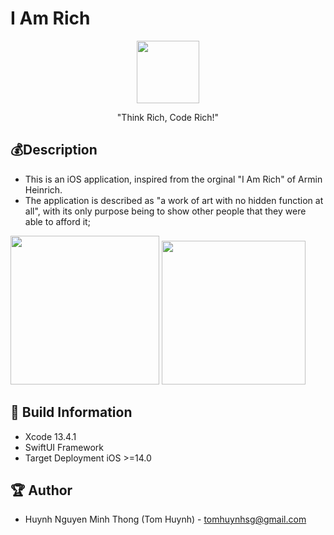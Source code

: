 # I Am Rich

<p align="center">
  <img width="100" src="https://i.imgur.com/2ac0nyj.png">
</p>

<p align="center">"Think Rich, Code Rich!"</p>

## 💰Description

- This is an iOS application, inspired from the orginal "I Am Rich" of Armin Heinrich.
- The application is described as "a work of art with no hidden function at all", with its only purpose being to show other people that they were able to afford it;

<img src="https://i.imgur.com/BwVnH5T.png" width="238" > <img src="https://i.imgur.com/M4SSKRV.png" width="230" >

## 🔧 Build Information
- Xcode 13.4.1
- SwiftUI Framework
- Target Deployment iOS >=14.0

## 🏆 Author
- Huynh Nguyen Minh Thong (Tom Huynh) - tomhuynhsg@gmail.com
